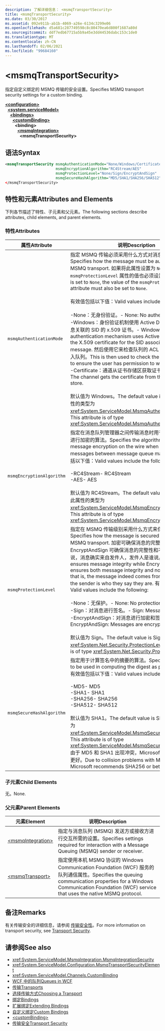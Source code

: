 ```yaml
---
description: 了解详细信息： <msmqTransportSecurity>
title: <msmqTransportSecurity>
ms.date: 03/30/2017
ms.assetid: 092e911b-ab1b-4069-a26e-6134c3299e06
ms.openlocfilehash: d5a681c287749598c8c80470ea6d800f1687a80d
ms.sourcegitcommit: ddf7edb67715a5b9a45e3dd44536dabc153c1de0
ms.translationtype: MT
ms.contentlocale: zh-CN
ms.lasthandoff: 02/06/2021
ms.locfileid: "99684160"
---
```

# \<msmqTransportSecurity>

<span data-ttu-id="cb788-102">指定自定义绑定的 MSMQ 传输的安全设置。</span><span class="sxs-lookup"><span data-stu-id="cb788-102">Specifies MSMQ transport security settings for a custom binding.</span></span>  
  
[**\<configuration>**](../configuration-element.md)\
&nbsp;&nbsp;[**\<system.serviceModel>**](system-servicemodel.md)\
&nbsp;&nbsp;&nbsp;&nbsp;[**\<bindings>**](bindings.md)\
&nbsp;&nbsp;&nbsp;&nbsp;&nbsp;&nbsp;[**\<customBinding>**](custombinding.md)\
&nbsp;&nbsp;&nbsp;&nbsp;&nbsp;&nbsp;&nbsp;&nbsp;**\<binding>**\
&nbsp;&nbsp;&nbsp;&nbsp;&nbsp;&nbsp;&nbsp;&nbsp;&nbsp;&nbsp;[**\<msmqIntegration>**](msmqintegration.md)\
&nbsp;&nbsp;&nbsp;&nbsp;&nbsp;&nbsp;&nbsp;&nbsp;&nbsp;&nbsp;&nbsp;&nbsp;**\<msmqTransportSecurity>**  
  
## <a name="syntax"></a><span data-ttu-id="cb788-103">语法</span><span class="sxs-lookup"><span data-stu-id="cb788-103">Syntax</span></span>  
  
```xml  
<msmqTransportSecurity msmqAuthenticationMode="None/Windows/Certificate"
                       msmqEncryptionAlgorithm="RC4Stream/AES"
                       msmqProtectionLevel="None/Sign/EncryptAndSign"
                       msmqSecureHashAlgorithm="MD5/SHA1/SHA256/SHA512" />
</msmqTransportSecurity>
```  
  
## <a name="attributes-and-elements"></a><span data-ttu-id="cb788-104">特性和元素</span><span class="sxs-lookup"><span data-stu-id="cb788-104">Attributes and Elements</span></span>  

 <span data-ttu-id="cb788-105">下列各节描述了特性、子元素和父元素。</span><span class="sxs-lookup"><span data-stu-id="cb788-105">The following sections describe attributes, child elements, and parent elements.</span></span>  
  
### <a name="attributes"></a><span data-ttu-id="cb788-106">特性</span><span class="sxs-lookup"><span data-stu-id="cb788-106">Attributes</span></span>  
  
|<span data-ttu-id="cb788-107">属性</span><span class="sxs-lookup"><span data-stu-id="cb788-107">Attribute</span></span>|<span data-ttu-id="cb788-108">说明</span><span class="sxs-lookup"><span data-stu-id="cb788-108">Description</span></span>|  
|---------------|-----------------|  
|`msmqAuthenticationMode`|<span data-ttu-id="cb788-109">指定 MSMQ 传输必须采用什么方式对消息进行身份验证。</span><span class="sxs-lookup"><span data-stu-id="cb788-109">Specifies how the message must be authenticated by the MSMQ transport.</span></span> <span data-ttu-id="cb788-110">如果将此属性设置为 `None`，则 `msmqProtectionLevel` 属性的值也必须设置为 `None`。</span><span class="sxs-lookup"><span data-stu-id="cb788-110">If this is set to `None`, the value of the `msmqProtectionLevel` attribute must also be set to `None`.</span></span><br /><br /> <span data-ttu-id="cb788-111">有效值包括以下值：</span><span class="sxs-lookup"><span data-stu-id="cb788-111">Valid values include the following:</span></span><br /><br /> <span data-ttu-id="cb788-112">-None：无身份验证。</span><span class="sxs-lookup"><span data-stu-id="cb788-112">-   None: No authentication.</span></span><br /><span data-ttu-id="cb788-113">-Windows：身份验证机制使用 Active Directory 获取与消息关联的 SID 的 x.509 证书。</span><span class="sxs-lookup"><span data-stu-id="cb788-113">-   Windows: The authentication mechanism uses Active Directory to get the X.509 certificate for the SID associated with the message.</span></span> <span data-ttu-id="cb788-114">然后使用它来检查队列的 ACL 以确保用户有权写入队列。</span><span class="sxs-lookup"><span data-stu-id="cb788-114">This is then used to check the ACL of the queue to ensure the user has permission to write to the queue.</span></span><br /><span data-ttu-id="cb788-115">-Certificate：通道从证书存储区获取证书。</span><span class="sxs-lookup"><span data-stu-id="cb788-115">-   Certificate: The channel gets the certificate from the certificate store.</span></span><br /><br /> <span data-ttu-id="cb788-116">默认值为 Windows。</span><span class="sxs-lookup"><span data-stu-id="cb788-116">The default value is Windows.</span></span> <span data-ttu-id="cb788-117">此属性的类型为 <xref:System.ServiceModel.MsmqAuthenticationMode>。</span><span class="sxs-lookup"><span data-stu-id="cb788-117">This attribute is of type <xref:System.ServiceModel.MsmqAuthenticationMode>.</span></span>|  
|`msmqEncryptionAlgorithm`|<span data-ttu-id="cb788-118">指定在消息队列管理器之间传输消息时用于在网络上对消息进行加密的算法。</span><span class="sxs-lookup"><span data-stu-id="cb788-118">Specifies the algorithm to be used for message encryption on the wire when transferring messages between message queue managers.</span></span> <span data-ttu-id="cb788-119">有效值包括以下值：</span><span class="sxs-lookup"><span data-stu-id="cb788-119">Valid values include the following:</span></span><br /><br /> <span data-ttu-id="cb788-120">-RC4Stream</span><span class="sxs-lookup"><span data-stu-id="cb788-120">-   RC4Stream</span></span><br /><span data-ttu-id="cb788-121">-AES</span><span class="sxs-lookup"><span data-stu-id="cb788-121">-   AES</span></span><br /><br /> <span data-ttu-id="cb788-122">默认值为 RC4Stream。</span><span class="sxs-lookup"><span data-stu-id="cb788-122">The default value is RC4Stream.</span></span> <span data-ttu-id="cb788-123">此属性的类型为 <xref:System.ServiceModel.MsmqEncryptionAlgorithm>。</span><span class="sxs-lookup"><span data-stu-id="cb788-123">This attribute is of type <xref:System.ServiceModel.MsmqEncryptionAlgorithm>.</span></span>|  
|`msmqProtectionLevel`|<span data-ttu-id="cb788-124">指定在 MSMQ 传输级别采用什么方式来保护消息。</span><span class="sxs-lookup"><span data-stu-id="cb788-124">Specifies how the message is secured at the level of the MSMQ transport.</span></span> <span data-ttu-id="cb788-125">加密可确保消息的完整性，同时 EncryptAndSign 可确保消息的完整性和不可否认性;也就是说，消息确实来自发件人，发件人是谁说。</span><span class="sxs-lookup"><span data-stu-id="cb788-125">Encryption ensures message integrity while EncryptAndSign ensures both message integrity and non-repudiation; that is, the message indeed comes from the sender and the sender is who they say they are.</span></span> <span data-ttu-id="cb788-126">有效值包括以下值：</span><span class="sxs-lookup"><span data-stu-id="cb788-126">Valid values include the following:</span></span><br /><br /> <span data-ttu-id="cb788-127">-None：无保护。</span><span class="sxs-lookup"><span data-stu-id="cb788-127">-   None: No protection.</span></span><br /><span data-ttu-id="cb788-128">-Sign：对消息进行签名。</span><span class="sxs-lookup"><span data-stu-id="cb788-128">-   Sign: Messages are signed.</span></span><br /><span data-ttu-id="cb788-129">-EncryptAndSign：对消息进行加密和签名。</span><span class="sxs-lookup"><span data-stu-id="cb788-129">-   EncryptAndSign: Messages are encrypted and signed.</span></span><br /><br /> <span data-ttu-id="cb788-130">默认值为 Sign。</span><span class="sxs-lookup"><span data-stu-id="cb788-130">The default value is Sign.</span></span> <span data-ttu-id="cb788-131">此属性的类型为 <xref:System.Net.Security.ProtectionLevel>。</span><span class="sxs-lookup"><span data-stu-id="cb788-131">This attribute is of type <xref:System.Net.Security.ProtectionLevel>.</span></span>|  
|`msmqSecureHashAlgorithm`|<span data-ttu-id="cb788-132">指定用于计算签名中的摘要的算法。</span><span class="sxs-lookup"><span data-stu-id="cb788-132">Specifies the algorithm to be used in computing the digest as part of signatures.</span></span> <span data-ttu-id="cb788-133">有效值包括以下值：</span><span class="sxs-lookup"><span data-stu-id="cb788-133">Valid values include the following:</span></span><br /><br /> <span data-ttu-id="cb788-134">-MD5</span><span class="sxs-lookup"><span data-stu-id="cb788-134">-   MD5</span></span><br /><span data-ttu-id="cb788-135">-SHA1</span><span class="sxs-lookup"><span data-stu-id="cb788-135">-   SHA1</span></span><br /><span data-ttu-id="cb788-136">-SHA256</span><span class="sxs-lookup"><span data-stu-id="cb788-136">-   SHA256</span></span><br /><span data-ttu-id="cb788-137">-SHA512</span><span class="sxs-lookup"><span data-stu-id="cb788-137">-   SHA512</span></span><br /><br /> <span data-ttu-id="cb788-138">默认值为 SHA1。</span><span class="sxs-lookup"><span data-stu-id="cb788-138">The default value is SHA1.</span></span> <span data-ttu-id="cb788-139">此属性的类型为 <xref:System.ServiceModel.MsmqSecureHashAlgorithm>。</span><span class="sxs-lookup"><span data-stu-id="cb788-139">This attribute is of type <xref:System.ServiceModel.MsmqSecureHashAlgorithm>.</span></span><br><span data-ttu-id="cb788-140">由于 MD5 和 SHA1 出现冲突，Microsoft 建议 SHA256 或更好。</span><span class="sxs-lookup"><span data-stu-id="cb788-140">Due to collision problems with MD5 and SHA1, Microsoft recommends SHA256 or better.</span></span>|  
  
### <a name="child-elements"></a><span data-ttu-id="cb788-141">子元素</span><span class="sxs-lookup"><span data-stu-id="cb788-141">Child Elements</span></span>  

 <span data-ttu-id="cb788-142">无。</span><span class="sxs-lookup"><span data-stu-id="cb788-142">None.</span></span>  
  
### <a name="parent-elements"></a><span data-ttu-id="cb788-143">父元素</span><span class="sxs-lookup"><span data-stu-id="cb788-143">Parent Elements</span></span>  
  
|<span data-ttu-id="cb788-144">元素</span><span class="sxs-lookup"><span data-stu-id="cb788-144">Element</span></span>|<span data-ttu-id="cb788-145">说明</span><span class="sxs-lookup"><span data-stu-id="cb788-145">Description</span></span>|  
|-------------|-----------------|  
|[\<msmqIntegration>](msmqintegration.md)|<span data-ttu-id="cb788-146">指定与消息队列 (MSMQ) 发送方或接收方进行交互所需的设置。</span><span class="sxs-lookup"><span data-stu-id="cb788-146">Specifies settings required for interaction with a Message Queuing (MSMQ) sender or receiver.</span></span>|  
|[\<msmqTransport>](msmqtransport.md)|<span data-ttu-id="cb788-147">指定使用本机 MSMQ 协议的 Windows Communication Foundation (WCF) 服务的队列通信属性。</span><span class="sxs-lookup"><span data-stu-id="cb788-147">Specifies the queuing communication properties for a Windows Communication Foundation (WCF) service that uses the native MSMQ protocol.</span></span>|  
  
## <a name="remarks"></a><span data-ttu-id="cb788-148">备注</span><span class="sxs-lookup"><span data-stu-id="cb788-148">Remarks</span></span>  

 <span data-ttu-id="cb788-149">有关传输安全的详细信息，请参阅 [传输安全性](../../../wcf/feature-details/transport-security.md)。</span><span class="sxs-lookup"><span data-stu-id="cb788-149">For more information on transport security, see [Transport Security](../../../wcf/feature-details/transport-security.md).</span></span>  
  
## <a name="see-also"></a><span data-ttu-id="cb788-150">请参阅</span><span class="sxs-lookup"><span data-stu-id="cb788-150">See also</span></span>

- <xref:System.ServiceModel.MsmqIntegration.MsmqIntegrationSecurity>
- <xref:System.ServiceModel.Configuration.MsmqTransportSecurityElement>
- <xref:System.ServiceModel.Channels.CustomBinding>
- [<span data-ttu-id="cb788-151">WCF 中的队列</span><span class="sxs-lookup"><span data-stu-id="cb788-151">Queues in WCF</span></span>](../../../wcf/feature-details/queues-in-wcf.md)
- [<span data-ttu-id="cb788-152">传输</span><span class="sxs-lookup"><span data-stu-id="cb788-152">Transports</span></span>](../../../wcf/feature-details/transports.md)
- [<span data-ttu-id="cb788-153">选择传输方式</span><span class="sxs-lookup"><span data-stu-id="cb788-153">Choosing a Transport</span></span>](../../../wcf/feature-details/choosing-a-transport.md)
- [<span data-ttu-id="cb788-154">绑定</span><span class="sxs-lookup"><span data-stu-id="cb788-154">Bindings</span></span>](../../../wcf/bindings.md)
- [<span data-ttu-id="cb788-155">扩展绑定</span><span class="sxs-lookup"><span data-stu-id="cb788-155">Extending Bindings</span></span>](../../../wcf/extending/extending-bindings.md)
- [<span data-ttu-id="cb788-156">自定义绑定</span><span class="sxs-lookup"><span data-stu-id="cb788-156">Custom Bindings</span></span>](../../../wcf/extending/custom-bindings.md)
- [\<customBinding>](custombinding.md)
- [<span data-ttu-id="cb788-157">传输安全</span><span class="sxs-lookup"><span data-stu-id="cb788-157">Transport Security</span></span>](../../../wcf/feature-details/transport-security.md)
